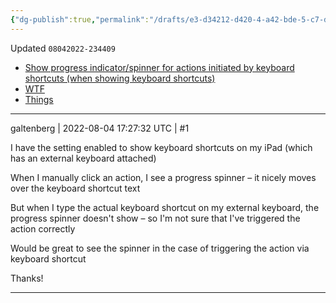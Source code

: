 ```yaml
---
{"dg-publish":true,"permalink":"/drafts/e3-d34212-d420-4-a42-bde-5-c7-d46-c86807-e-2/","dgHomeLink":true,"dgPassFrontmatter":false}
---
```


Updated `08042022-234409`

- [Show progress indicator/spinner for actions initiated by keyboard shortcuts (when showing keyboard shortcuts)](https://forums.getdrafts.com/t/show-progress-indicator-spinner-for-actions-initiated-by-keyboard-shortcuts-when-showing-keyboard-shortcuts/13099)
- [WTF](https://davidblue.wtf/drafts/E3D34212-D420-4A42-BDE5-C7D46C86807E.html)
- [Things](things:///show?id=FBh84dBa9Wp97Q6GimqCa4)

---

galtenberg | 2022-08-04 17:27:32 UTC | #1

I have the setting enabled to show keyboard shortcuts on my iPad (which has an external keyboard attached)

When I manually click an action, I see a progress spinner – it nicely moves over the keyboard shortcut text

But when I type the actual keyboard shortcut on my external keyboard, the progress spinner doesn't show – so I'm not sure that I've triggered the action correctly

Would be great to see the spinner in the case of triggering the action via keyboard shortcut

Thanks!

-------------------------


